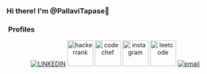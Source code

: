 ### Hi there! I'm @PallaviTapase👋
<h3>  &nbsp;Profiles </h3>

<p align="center">
  <a href="https://www.linkedin.com/in/pallavi-tapase-37b365213?lipi=urn%3Ali%3Apage%3Ad_flagship3_profile_view_base_contact_details%3B0wQcdSHXTM2D3dD3PlTbNg%3D%3D"><img alt="LINKEDIN" src="https://www.vectorlogo.zone/logos/linkedin/linkedin-icon.svg"></a> 
  <a href="https://www.hackerrank.com/profile/pallavitapase"><img height="60" alt="hackerrank" src="https://pathrise-website-guide-wp.s3.us-west-1.amazonaws.com/guides/wp-content/uploads/2019/05/22174532/hackerrank-logo.jpg"></a> 
  <a href="https://www.codechef.com/users/pallavi_56"><img height="60" alt="codechef" src="https://upload.wikimedia.org/wikipedia/en/thumb/7/7b/Codechef%28new%29_logo.svg/1200px-Codechef%28new%29_logo.svg.png"></a> 
  <a href="https://www.instagram.com/pallavi_tapase27/"><img height="60" alt="instagram" src="https://www.vectorlogo.zone/logos/instagram/instagram-icon.svg"></a>
  <a href="https://leetcode.com/pallavi_30/"><img height="60" alt="leetcode" src="https://th.bing.com/th/id/OIP.VOQU8CuPG34Gsd1yJCadOQAAAA?rs=1&pid=ImgDetMain"></a>
  <a href="pallavitapase27@gmail.com"><img alt="email" src="https://www.vectorlogo.zone/logos/gmail/gmail-icon.svg"></a>
   
  

</p>

<!--
**PallaviTapase/PallaviTapase** is a ✨ _special_ ✨ repository because its `README.md` (this file) appears on your GitHub profile.

Here are some ideas to get you started:

- 🔭 I’m currently working on ...
- 🌱 I’m currently learning ...
- 👯 I’m looking to collaborate on ...
- 🤔 I’m looking for help with ...
- 💬 Ask me about ...
- 📫 How to reach me: ...
- 😄 Pronouns: ...
- ⚡ Fun fact: ...
-->
